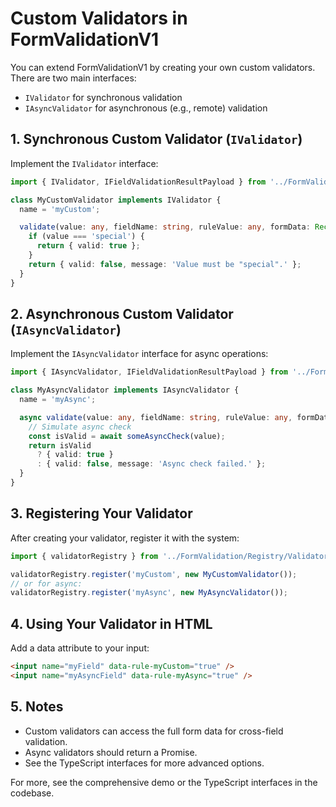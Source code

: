 # Custom Validators in FormValidationV1

You can extend FormValidationV1 by creating your own custom validators. There are two main interfaces:
- `IValidator` for synchronous validation
- `IAsyncValidator` for asynchronous (e.g., remote) validation

## 1. Synchronous Custom Validator (`IValidator`)

Implement the `IValidator` interface:

```typescript
import { IValidator, IFieldValidationResultPayload } from '../FormValidation/Interfaces/IValidator';

class MyCustomValidator implements IValidator {
  name = 'myCustom';

  validate(value: any, fieldName: string, ruleValue: any, formData: Record<string, any>): IFieldValidationResultPayload {
    if (value === 'special') {
      return { valid: true };
    }
    return { valid: false, message: 'Value must be "special".' };
  }
}
```

## 2. Asynchronous Custom Validator (`IAsyncValidator`)

Implement the `IAsyncValidator` interface for async operations:

```typescript
import { IAsyncValidator, IFieldValidationResultPayload } from '../FormValidation/Interfaces/IAsyncValidator';

class MyAsyncValidator implements IAsyncValidator {
  name = 'myAsync';

  async validate(value: any, fieldName: string, ruleValue: any, formData: Record<string, any>): Promise<IFieldValidationResultPayload> {
    // Simulate async check
    const isValid = await someAsyncCheck(value);
    return isValid
      ? { valid: true }
      : { valid: false, message: 'Async check failed.' };
  }
}
```

## 3. Registering Your Validator

After creating your validator, register it with the system:

```typescript
import { validatorRegistry } from '../FormValidation/Registry/ValidatorRegistry';

validatorRegistry.register('myCustom', new MyCustomValidator());
// or for async:
validatorRegistry.register('myAsync', new MyAsyncValidator());
```

## 4. Using Your Validator in HTML

Add a data attribute to your input:

```html
<input name="myField" data-rule-myCustom="true" />
<input name="myAsyncField" data-rule-myAsync="true" />
```

## 5. Notes
- Custom validators can access the full form data for cross-field validation.
- Async validators should return a Promise.
- See the TypeScript interfaces for more advanced options.

For more, see the comprehensive demo or the TypeScript interfaces in the codebase. 